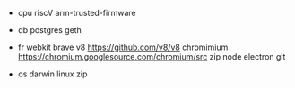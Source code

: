 - cpu
riscV
arm-trusted-firmware

- db 
postgres
geth

- fr
webkit
brave
v8 https://github.com/v8/v8
chromimium https://chromium.googlesource.com/chromium/src zip
node 
electron
git

- os
darwin
linux zip
